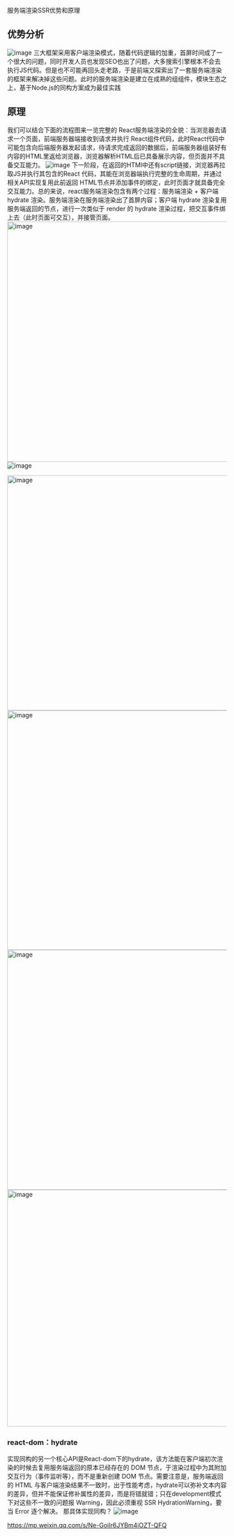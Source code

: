 服务端渲染SSR优势和原理

## 优势分析
![image](https://user-images.githubusercontent.com/30307995/190556075-765455f5-fa40-402b-8b40-9214d8ef91bf.png)
三大框架采用客户端渲染模式，随着代码逻辑的加重，首屏时间成了一个很大的问题，同时开发人员也发现SEO也出了问题，大多搜索引擎根本不会去执行JS代码。但是也不可能再回头走老路，于是前端又探索出了一套服务端渲染的框架来解决掉这些问题。此时的服务端渲染是建立在成熟的组组件，模块生态之上，基于Node.js的同构方案成为最佳实践

## 原理
我们可以结合下面的流程图来一览完整的 React服务端渲染的全貌：当浏览器去请求一个页面，前端服务器端接收到请求并执行 React组件代码，此时React代码中可能包含向后端服务器发起请求，待请求完成返回的数据后，前端服务器组装好有内容的HTML里返给浏览器，浏览器解析HTML后已具备展示内容，但页面并不具备交互能力。
![image](https://user-images.githubusercontent.com/30307995/190556316-60ab8011-4b75-48a9-8896-ed0df44e5ce8.png)
下一阶段，在返回的HTMl中还有script链接，浏览器再拉取JS并执行其包含的React 代码，其能在浏览器端执行完整的生命周期，并通过相关API实现复用此前返回 HTML节点并添加事件的绑定，此时页面才就具备完全交互能力。总的来说，react服务端渲染包含有两个过程：服务端渲染 + 客户端 hydrate 渲染。服务端渲染在服务端渲染出了首屏内容；客户端 hydrate 渲染复用服务端返回的节点，进行一次类似于 render 的 hydrate 渲染过程，把交互事件绑上去（此时页面可交互），并接管页面。
<img width="550" alt="image" src="https://user-images.githubusercontent.com/30307995/190556706-a7a003bf-d34c-446f-8fc6-63bee1019495.png">
![image](https://user-images.githubusercontent.com/30307995/190556792-f3a6299f-db3f-43cd-baad-d51d418565df.png)

<img width="538" alt="image" src="https://user-images.githubusercontent.com/30307995/190557258-42a4b5b7-b99a-4a0d-b9a2-d3dea93c33c4.png">
<img width="548" alt="image" src="https://user-images.githubusercontent.com/30307995/190557441-ca0b67a2-74fd-4875-843b-979c0cbeb3d0.png">
<img width="549" alt="image" src="https://user-images.githubusercontent.com/30307995/190557551-28840199-1100-4760-8f1c-4b3b3c7663a1.png">
<img width="542" alt="image" src="https://user-images.githubusercontent.com/30307995/190557677-e3ed2da8-75af-4702-acf1-ce0a96458647.png">

### react-dom：hydrate
实现同构的另一个核心API是React-dom下的hydrate，该方法能在客户端初次渲染的时候去复用服务端返回的原本已经存在的 DOM 节点，于渲染过程中为其附加交互行为（事件监听等），而不是重新创建 DOM 节点。需要注意是，服务端返回的 HTML 与客户端渲染结果不一致时，出于性能考虑，hydrate可以弥补文本内容的差异，但并不能保证修补属性的差异，而是将错就错；只在development模式下对这些不一致的问题报 Warning，因此必须重视 SSR HydrationWarning，要当 Error 逐个解决。
那具体实现同构？
![image](https://user-images.githubusercontent.com/30307995/190558069-77cc5479-45cd-46a1-94cf-f8b11e2c886c.png)

https://mp.weixin.qq.com/s/Ne-GoiIr6JYBm4iOZT-QFQ

